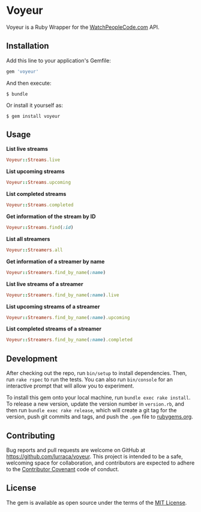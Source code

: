 # Voyeur

Voyeur is a Ruby Wrapper for the [WatchPeopleCode.com](http://watchpeople.code.com) API.

## Installation

Add this line to your application's Gemfile:

```ruby
gem 'voyeur'
```

And then execute:

    $ bundle

Or install it yourself as:

    $ gem install voyeur

## Usage

**List live streams**

```ruby
Voyeur::Streams.live
```

**List upcoming streams**

```ruby
Voyeur::Streams.upcoming
```

**List completed streams**

 ```ruby
Voyeur::Streams.completed
```

**Get information of the stream by ID**

```ruby
Voyeur::Streams.find(:id)
```

**List all streamers**

```ruby
Voyeur::Streamers.all
```

**Get information of a streamer by name**

```ruby
Voyeur::Streamers.find_by_name(:name)
```

**List live streams of a streamer**

```ruby
Voyeur::Streamers.find_by_name(:name).live
```

**List upcoming streams of a streamer**

```ruby
Voyeur::Streamers.find_by_name(:name).upcoming
```

**List completed streams of a streamer**

```ruby
Voyeur::Streamers.find_by_name(:name).completed
```

## Development

After checking out the repo, run `bin/setup` to install dependencies. Then, run `rake rspec` to run the tests. You can also run `bin/console` for an interactive prompt that will allow you to experiment.

To install this gem onto your local machine, run `bundle exec rake install`. To release a new version, update the version number in `version.rb`, and then run `bundle exec rake release`, which will create a git tag for the version, push git commits and tags, and push the `.gem` file to [rubygems.org](https://rubygems.org).

## Contributing

Bug reports and pull requests are welcome on GitHub at https://github.com/lurraca/voyeur. This project is intended to be a safe, welcoming space for collaboration, and contributors are expected to adhere to the [Contributor Covenant](contributor-covenant.org) code of conduct.


## License

The gem is available as open source under the terms of the [MIT License](http://opensource.org/licenses/MIT).

